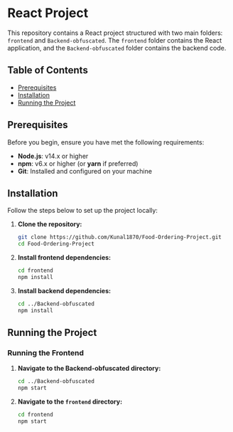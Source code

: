# React Project

This repository contains a React project structured with two main folders: `frontend` and `Backend-obfuscated`. The `frontend` folder contains the React application, and the `Backend-obfuscated` folder contains the backend code.

## Table of Contents

- [Prerequisites](#prerequisites)
- [Installation](#installation)
- [Running the Project](#running-the-project)


## Prerequisites

Before you begin, ensure you have met the following requirements:

- **Node.js**: v14.x or higher
- **npm**: v6.x or higher (or **yarn** if preferred)
- **Git**: Installed and configured on your machine

## Installation

Follow the steps below to set up the project locally:

1. **Clone the repository:**

   ```bash
   git clone https://github.com/Kunal1870/Food-Ordering-Project.git
   cd Food-Ordering-Project
2. **Install frontend dependencies:**
   
   ```bash
   cd frontend
   npm install
3. **Install backend dependencies:**

   ```bash
   cd ../Backend-obfuscated
   npm install

## Running the Project

### Running the Frontend

1. **Navigate to the Backend-obfuscated directory:**

   ```bash
   cd ../Backend-obfuscated
   npm start

2. **Navigate to the `frontend` directory:**

   ```bash
   cd frontend
   npm start
   
